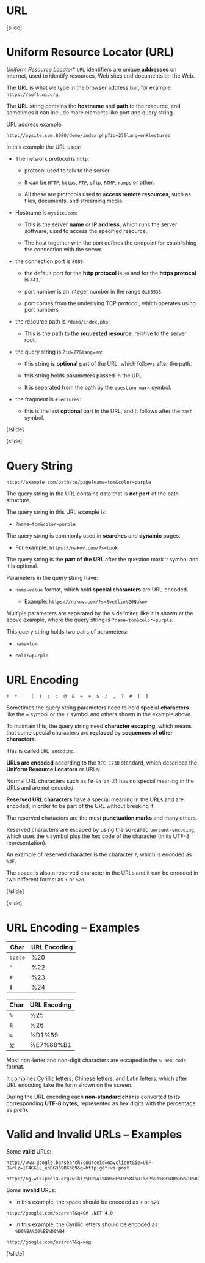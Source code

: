# URL

[slide]
# Uniform Resource Locator (URL)

*Uniform Resource Locator** `URL` identifiers are unique **addresses** on Internet, used to identify resources, Web sites and documents on the Web.

The **URL** is what we type in the browser address bar, for example: `https://softuni.org`.

The **URL** string contains the **hostname** and **path** to the resource, and sometimes it can include more elements like port and query string.

URL address example:

`http://mysite.com:8080/demo/index.php?id=27&lang=en#lectures`

In this example the URL uses:

- The network protocol is `http`:

   - protocol used to talk to the server

   - It can be `HTTP`, `https`, `FTP`, `sftp`, `RTMP`, `ramps` or other.

   - All these are protocols used to a**ccess remote resources**, such as files, documents, and streaming media.

- Hostname is `mysite.com`:

   - This is the server **name** or **IP address**, which runs the server software, used to access the specified resource.

   - The host together with the port defines the endpoint for establishing the connection with the server.

- the connection port is `8080`:

   - the default port for the **http protocol** is `80` and for the **https protocol** is `443`.

   - port number is an integer number in the range `0…65535`.

   - port comes from the underlying TCP protocol, which operates using port numbers

- the resource path is `/demo/index.php`:

   - This is the path to the **requested resource**, relative to the server root.

- the query string is `?id=27&lang=en`:

   - this string is **optional** part of the URL, which follows after the path.

   - this string holds parameters passed in the URL. 

   - It is separated from the path by the `question mark` symbol.

- the fragment is `#lectures`: 

   - this is the last **optional** part in the URL, and It follows after the `hash` symbol.


[/slide]

[slide]
# Query String

```
http://example.com/path/to/page?name=tom&color=purple
```

The query string in the URL contains data that is **not part** of the path structure.

The query string in this URL example is:

- `?name=tom&color=purple`

The query string is commonly used in **searches** and **dynamic** pages.

- For example: `https://nakov.com/?s=book`

The query string is the **part of the URL** after the question mark `?` symbol and it is optional.

Parameters in the query string have:

- `name=value` format, which hold **special characters** are URL-encoded.

   - Example: `https://nakov.com/?s=Svetlin%20Nakov`

Multiple parameters are separated by the `&` delimiter, like it is shown at the above example, where the query string is `?name=tom&color=purple`.

This query string holds two pairs of parameters:

- `name=tom`

- `color=purple`

# URL Encoding

`!  *  '  (  )  ;  :  @  &  =  +  $  /  ,  ?  #  [  ]`

Sometimes the query string parameters need to hold **special characters** like the `=` symbol or the `?` symbol and others shown in the example above.

To maintain this, the query string need **character escaping**, which means that some special characters are **replaced** by **sequences of other characters**.

This is called `URL encoding`.

**URLs are encoded** according to the `RFC 1738` standard, which describes the **Uniform Resource Locators** or URLs.

Normal URL characters such as `[0-9a-zA-Z]` has no special meaning in the URLs and are not encoded.

**Reserved URL characters** have a special meaning in the URLs and are encoded, in order to be part of the URL without breaking it.

The reserved characters are the most **punctuation marks** and many others.

Reserved characters are escaped by using the so-called `percent-encoding`, which uses the `%` symbol plus the hex code of the character (in its UTF-8 representation).

An example of reserved character is the character `?`, which is encoded as `%3F`.

The space is also a reserved character in the URLs and it can be encoded in two different forms: as `+` or `%20`.

[/slide]

[slide]
# URL Encoding – Examples

| **Char** | **URL  Encoding** |
| --- | --- |
| `space` | \%20 |
| `"` | \%22 |
| `#` | \%23 |
| `$` | \%24 |


| **Char** | **URL  Encoding** |
| --- | --- |
| `%` | \%25 |
| `&` | \%26 |
| `щ` | \%D1\%89 |
| `爱` | \%E7\%88\%B1 |

Most non-letter and non-digit characters are escaped in the `% hex code` format.

It combines Cyrillic letters, Chinese letters, and Latin letters, which after URL encoding take the form shown on the screen.

During the URL encoding each **non-standard char** is converted to its corresponding **UTF-8 bytes**, represented as hex digits with the percentage as prefix.

# Valid and Invalid URLs – Examples

Some **valid** URLs:

```
http://www.google.bg/search?sourceid=navclient&ie=UTF-8&rlz=1T4GGLL_enBG369BG369&q=http+get+vs+post
```

```
http://bg.wikipedia.org/wiki/%D0%A1%D0%BE%D1%84%D1%82%D1%83%D0%B5%D1%80%D0%BD%D0%B0_%D0%B0%D0%BA%D0%B0%D0%B4%D0%B5%D0%BC%D0%B8%D1%8F
```

Some **invalid** URLs:

- In this example, the space should be encoded as `+` or `%20`

```
http://google.com/search?&q=C# .NET 4.0
```

- In this example, the Cyrillic letters should be encoded as `%D0%BA%D0%BE%D0%B4`

```
http://google.com/search?&q=код
```
[/slide]